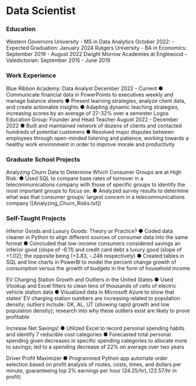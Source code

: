 # Data Scientist

### Education
Western Governors University - MS in Data Analytics October 2022: - Expected Graduation: January 2024
Rutgers University - BA in Economics: September 2019 - August 2022
Dwight Morrow Academies at Englewood - Valedictorian: September 2015 - June 2019

### Work Experience
Blue Ribbon Academy: Data Analyst December 2022 - Current
● Communicate financial data in PowerPoints to executives weekly and manage balance sheets
● Present learning strategies, analyze client data, and create actionable insights
● Adapting dynamic teaching strategies, increasing scores by an average of 27-32% over a semester
Logos Education Group: Founder and Head Teacher August 2022 - December 2022
● Built and maintained network of dozens of clients and contacted hundreds of potential customers
● Resolved major disputes between employees through open-minded listening and patience,
working towards a healthy work environment in order to improve morale and productivity

### Graduate School Projects

Analyzing Churn Data to Determine Which Consumer Groups are at High Risk:
● Used SQL to compare base rates of turnover in a telecommunications company with those of specific groups
to identify the most important groups to focus on.
● Analyzed survey results to determine what was that consumer groups' largest concern in a telecommunications
company
([Analyzing_Churn_Risks.txt])




### Self-Taught Projects
Inferior Goods and Luxury Goods: Theory or Practice?
● Coded data cleaner in Python to align different sources of consumer data into the same format
● Concluded that low-income consumers considered savings an inferior good (slope of -6.11) and
credit card debt a luxury good (slope of +1.02); the opposite being (+3.83, -.246 respectively)
● Created tables in SQL and line charts in PowerBI to model the percent change growth of
consumption versus the growth of budgets in the form of household income

EV Charging Station Growth and Outliers in the United States
● Used Vlookup and Excel filters to clean tens of thousands of cells of electric vehicle station data
● Visualized data in Microsoft Azure to show that states’ EV charging station numbers are
increasing related to population density; outliers include: OK, AL, UT (showing rapid growth and
low population density); research into why these outliers exist are likely to prove profitable

Increase Net Savings!
● Utilized Excel to record personal spending habits and identify 7 reducible cost categories
● Forecasted total personal spending given decreases in specific spending categories to allocate
more to savings; led to a spending decrease of 22% on average over two years

Driver Profit Maximizer
● Programmed Python app automate order selection based on profit analysis of routes, costs, times,
and dollars per minute, guaranteeing top 2% earnings per hour ($24.25/hr), ($22.57/hr in profit)
